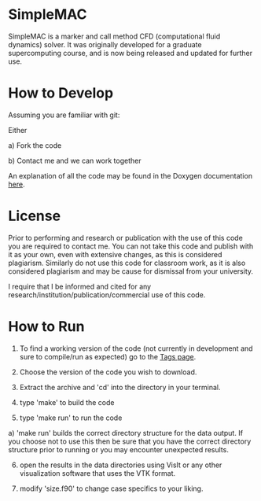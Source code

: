 SimpleMAC
=========

SimpleMAC is a marker and call method CFD (computational fluid dynamics) solver. It was originally developed for a graduate supercomputing course, and is now being released and updated for further use.


How to Develop
==============
Assuming you are familiar with git:

Either

  a) Fork the code
  
  b) Contact me and we can work together


An explanation of all the code may be found in the Doxygen documentation [here](http://jonkomperda.github.com/SimpleMAC).


License
=======
Prior to performing and research or publication with the use of this code you are required to contact me. You can not take this code and publish with it as your own, even with extensive changes, as this is considered plagiarism. Similarly do not use this code for classroom work, as it is also considered plagiarism and may be cause for dismissal from your university.


I require that I be informed and cited for any research/institution/publication/commercial use of this code.

How to Run
==========
1) To find a working version of the code (not currently in development and sure to compile/run as expected) go to the [Tags page](https://github.com/jonkomperda/SimpleMAC/tags).
2) Choose the version of the code you wish to download.

3) Extract the archive and 'cd' into the directory in your terminal.

4) type 'make' to build the code

5) type 'make run' to run the code

  a) 'make run' builds the correct directory structure for the data output. If you choose not to use this then be sure that you have the correct directory structure prior to running or you may encounter unexpected results.

6) open the results in the data directories using VisIt or any other visualization software that uses the VTK format.

7) modify 'size.f90' to change case specifics to your liking.
